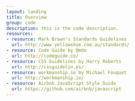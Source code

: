 ```yaml
---
layout: landing
title: Overview
group: code
description: this is the code description.
resources:
- resource: Mark Brown's Standards Guidelines
  url: http://www.yellowshoe.com.au/standards/
- resource: Code Guide by @mdo
  url: http://codeguide.co/
- resource: CSS Guidelines by Harry Roberts
  url: http://cssguidelin.es/
- resource: workmanship.io by Michael Fouquet
  url: http://workmanship.io/
- resource: Airbnb JavaScript Style Guide
  url: https://github.com/airbnb/javascript
---
```


